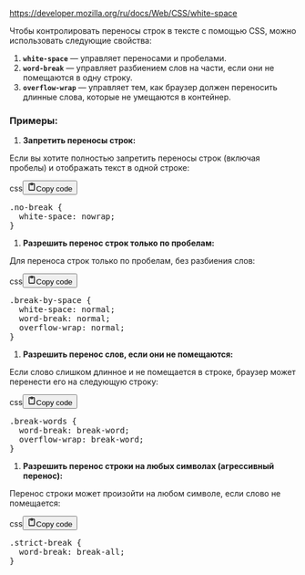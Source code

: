 <p><a href="https://developer.mozilla.org/ru/docs/Web/CSS/white-space">https://developer.mozilla.org/ru/docs/Web/CSS/white-space</a></p>
<p>Чтобы контролировать переносы строк в тексте с помощью CSS, можно использовать следующие свойства:</p>
<ol>
<li><strong><code>white-space</code></strong> — управляет переносами и пробелами.</li>
<li><strong><code>word-break</code></strong> — управляет разбиением слов на части, если они не помещаются в одну строку.</li>
<li><strong><code>overflow-wrap</code></strong> — управляет тем, как браузер должен переносить длинные слова, которые не умещаются в контейнер.</li>
</ol>
<h3>Примеры:</h3>
<ol>
<li><strong>Запретить переносы строк:</strong></li>
</ol>
<p>Если вы хотите полностью запретить переносы строк (включая пробелы) и отображать текст в одной строке:</p>
<div class="code_element"><div class="lang_line"><text>css</text><button class="copy_code_button" onclick="CopyCode(this)"><svg style="width: 1.2em;height: 1.2em;" aria-hidden="true" xmlns="http://www.w3.org/2000/svg" fill="none" viewBox="0 0 24 24"><path stroke="currentColor" stroke-linecap="round" stroke-linejoin="round" stroke-width="2" d="M15 4h3a1 1 0 0 1 1 1v15a1 1 0 0 1-1 1H6a1 1 0 0 1-1-1V5a1 1 0 0 1 1-1h3m0 3h6m-5-4v4h4V3h-4Z"/></svg><text>Copy code</text></button></div><div class="code language-css"><div class="highlight"><pre><span></span><span class="p">.</span><span class="nc">no-break</span><span class="w"> </span><span class="p">{</span>
<span class="w">  </span><span class="k">white-space</span><span class="p">:</span><span class="w"> </span><span class="kc">nowrap</span><span class="p">;</span>
<span class="p">}</span>
</pre></div></div></div>

<ol>
<li><strong>Разрешить перенос строк только по пробелам:</strong></li>
</ol>
<p>Для переноса строк только по пробелам, без разбиения слов:</p>
<div class="code_element"><div class="lang_line"><text>css</text><button class="copy_code_button" onclick="CopyCode(this)"><svg style="width: 1.2em;height: 1.2em;" aria-hidden="true" xmlns="http://www.w3.org/2000/svg" fill="none" viewBox="0 0 24 24"><path stroke="currentColor" stroke-linecap="round" stroke-linejoin="round" stroke-width="2" d="M15 4h3a1 1 0 0 1 1 1v15a1 1 0 0 1-1 1H6a1 1 0 0 1-1-1V5a1 1 0 0 1 1-1h3m0 3h6m-5-4v4h4V3h-4Z"/></svg><text>Copy code</text></button></div><div class="code language-css"><div class="highlight"><pre><span></span><span class="p">.</span><span class="nc">break-by-space</span><span class="w"> </span><span class="p">{</span>
<span class="w">  </span><span class="k">white-space</span><span class="p">:</span><span class="w"> </span><span class="kc">normal</span><span class="p">;</span>
<span class="w">  </span><span class="k">word-break</span><span class="p">:</span><span class="w"> </span><span class="kc">normal</span><span class="p">;</span>
<span class="w">  </span><span class="k">overflow-wrap</span><span class="p">:</span><span class="w"> </span><span class="kc">normal</span><span class="p">;</span>
<span class="p">}</span>
</pre></div></div></div>

<ol>
<li><strong>Разрешить перенос слов, если они не помещаются:</strong></li>
</ol>
<p>Если слово слишком длинное и не помещается в строке, браузер может перенести его на следующую строку:</p>
<div class="code_element"><div class="lang_line"><text>css</text><button class="copy_code_button" onclick="CopyCode(this)"><svg style="width: 1.2em;height: 1.2em;" aria-hidden="true" xmlns="http://www.w3.org/2000/svg" fill="none" viewBox="0 0 24 24"><path stroke="currentColor" stroke-linecap="round" stroke-linejoin="round" stroke-width="2" d="M15 4h3a1 1 0 0 1 1 1v15a1 1 0 0 1-1 1H6a1 1 0 0 1-1-1V5a1 1 0 0 1 1-1h3m0 3h6m-5-4v4h4V3h-4Z"/></svg><text>Copy code</text></button></div><div class="code language-css"><div class="highlight"><pre><span></span><span class="p">.</span><span class="nc">break-words</span><span class="w"> </span><span class="p">{</span>
<span class="w">  </span><span class="k">word-break</span><span class="p">:</span><span class="w"> </span><span class="kc">break-word</span><span class="p">;</span>
<span class="w">  </span><span class="k">overflow-wrap</span><span class="p">:</span><span class="w"> </span><span class="kc">break-word</span><span class="p">;</span>
<span class="p">}</span>
</pre></div></div></div>

<ol>
<li><strong>Разрешить перенос строки на любых символах (агрессивный перенос):</strong></li>
</ol>
<p>Перенос строки может произойти на любом символе, если слово не помещается:</p>
<div class="code_element"><div class="lang_line"><text>css</text><button class="copy_code_button" onclick="CopyCode(this)"><svg style="width: 1.2em;height: 1.2em;" aria-hidden="true" xmlns="http://www.w3.org/2000/svg" fill="none" viewBox="0 0 24 24"><path stroke="currentColor" stroke-linecap="round" stroke-linejoin="round" stroke-width="2" d="M15 4h3a1 1 0 0 1 1 1v15a1 1 0 0 1-1 1H6a1 1 0 0 1-1-1V5a1 1 0 0 1 1-1h3m0 3h6m-5-4v4h4V3h-4Z"/></svg><text>Copy code</text></button></div><div class="code language-css"><div class="highlight"><pre><span></span><span class="p">.</span><span class="nc">strict-break</span><span class="w"> </span><span class="p">{</span>
<span class="w">  </span><span class="k">word-break</span><span class="p">:</span><span class="w"> </span><span class="n">break-all</span><span class="p">;</span>
<span class="p">}</span>
</pre></div></div></div>